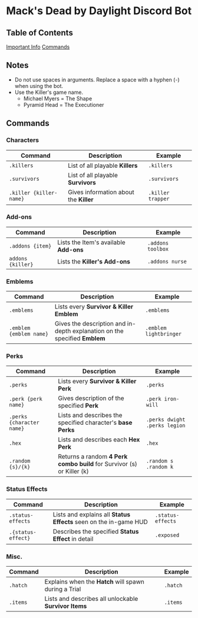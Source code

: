 # Mack's Dead by Daylight Discord Bot

## Table of Contents
[Important Info](https://github.com/mackaroo/dbd-bot/blob/main/README.md#notes)
[Commands](https://github.com/mackaroo/dbd-bot/blob/main/README.md#commands)


## Notes

* Do not use spaces in arguments. Replace a space with a hyphen (-) when using the bot.
* Use the Killer's game name. 
  * Michael Myers = The Shape
  * Pyramid Head = The Executioner


## Commands

### Characters

| Command  | Description                  | Example  |
|----------|------------------------------|----------|
| `.killers` | List of all playable **Killers** | `.killers` |
| `.survivors` | List of all playable **Survivors** | `.survivors` |
| `.killer {killer-name}` | Gives information about the **Killer** | `.killer trapper` |

### Add-ons

| Command  | Description                  | Example  |
|----------|------------------------------|----------|
| `.addons {item}` | Lists the Item's available **Add-ons** | `.addons toolbox` |
| `addons {killer}` | Lists the **Killer's Add-ons** | `.addons nurse` |

### Emblems

| Command | Description | Example |
|---------|-------------|---------|
| `.emblems` | Lists every **Survivor & Killer Emblem** | `.emblems` |
| `.emblem {emblem name}`| Gives the description and in-depth explanation on the specified **Emblem** | `.emblem lightbringer` |

### Perks

| Command | Description | Example |
|---------|-------------|---------|
| `.perks` | Lists every **Survivor & Killer Perk** | `.perks` |
| `.perk {perk name}` | Gives description of the specified **Perk** | `.perk iron-will` |
| `.perks {character name}` | Lists and describes the specified character's **base Perks** | `.perks dwight` `.perks legion` |
| `.hex` | Lists and describes each **Hex Perk** | `.hex` |
| `.random {s}/{k}` | Returns a random **4 Perk combo build** for Survivor (s) or Killer (k) | `.random s` `.random k` |

### Status Effects

| Command | Description | Example |
|---------|-------------|---------|
| `.status-effects` | Lists and explains all **Status Effects** seen on the in-game HUD | `.status-effects` |
| `.{status-effect}` | Describes the specified **Status Effect** in detail | `.exposed` |

### Misc.

| Command | Description | Example |
|---------|-------------|---------|
| `.hatch` | Explains when the **Hatch** will spawn during a Trial | `.hatch` |
| `.items` | Lists and describes all unlockable **Survivor Items** | `.items` |
